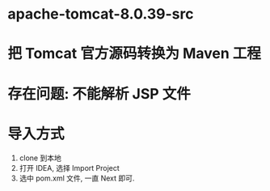 # apache-tomcat-8.0.39-src
# 把 Tomcat 官方源码转换为 Maven 工程
# 存在问题: 不能解析 JSP 文件
# 导入方式
1. clone 到本地
2. 打开 IDEA, 选择 Import Project
3. 选中 pom.xml 文件, 一直 Next 即可.